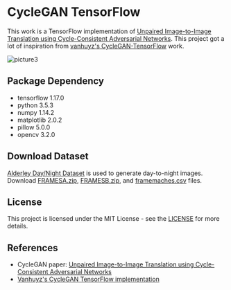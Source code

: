 # CycleGAN TensorFlow
This work is a TensorFlow implementation of [Unpaired Image-to-Image Translation using Cycle-Consistent Adversarial Networks](http://openaccess.thecvf.com/content_ICCV_2017/papers/Zhu_Unpaired_Image-To-Image_Translation_ICCV_2017_paper.pdf). This project got a lot of inspiration from [vanhuyz's CycleGAN-TensorFlow](https://github.com/vanhuyz/CycleGAN-TensorFlow) work. 

![picture3](https://user-images.githubusercontent.com/37034031/39303992-1b99404e-4993-11e8-8bd5-8ae4dc557847.png)

## Package Dependency
- tensorflow 1.17.0
- python 3.5.3
- numpy 1.14.2
- matplotlib 2.0.2
- pillow 5.0.0
- opencv 3.2.0

## Download Dataset
[Alderley Day/Night Dataset](https://wiki.qut.edu.au/pages/viewpage.action?pageId=181178395) is used to generate day-to-night images. Download [FRAMESA.zip](https://mega.nz/#!h1swyAwC!pWUxMnmMop8XmhaZIGjXMekVXMpi64IfI2GMADR0ako), [FRAMESB.zip](https://mega.nz/#!N9tRFLzJ!VUwj9nqpJK_L5zt-lAq3rmyP7du4RH4f1u1JIPgKA90), and [framemaches.csv](https://mega.nz/#!p1tRRYJD!rzYy1ufS_OIC4h1tJKBVEoD5P0WwcSFiTGK-q3hRPX0) files.

## License
This project is licensed under the MIT License - see the [LICENSE](https://github.com/vanhuyz/CycleGAN-TensorFlow/blob/master/LICENSE) for more details.

## References
- CycleGAN paper: [Unpaired Image-to-Image Translation using Cycle-Consistent Adversarial Networks](https://arxiv.org/abs/1703.10593)  
- [Vanhuyz's CycleGAN TensorFlow implementation](https://github.com/vanhuyz/CycleGAN-TensorFlow)
